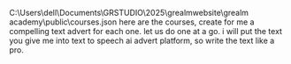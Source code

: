 C:\Users\dell\Documents\GRSTUDIO\2025\grealmwebsite\grealm academy\public\courses.json
here are the courses, create for me a compelling text advert for each one. let us do one at a go. i will put the text you give me into text to speech ai advert platform, so write the text like a pro.